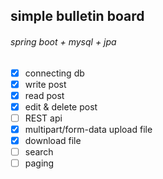 ## simple bulletin board
###### spring boot + mysql + jpa 

- [x] connecting db
- [x] write post
- [x] read post
- [x] edit & delete post
- [ ] REST api
- [x] multipart/form-data upload file
- [x] download file
- [ ] search
- [ ] paging